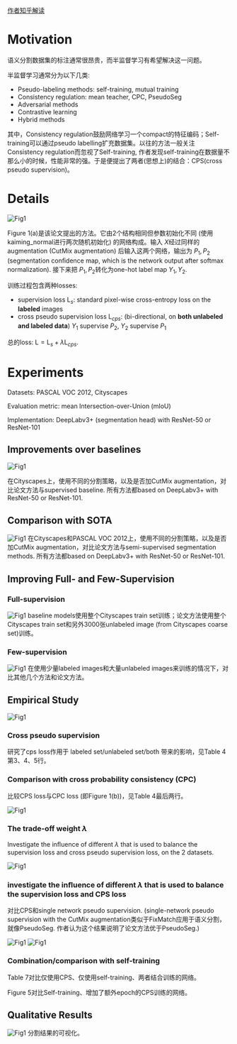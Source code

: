 [作者知乎解读](https://zhuanlan.zhihu.com/p/378120529)

# Motivation

语义分割数据集的标注通常很昂贵，而半监督学习有希望解决这一问题。

半监督学习通常分为以下几类:
- Pseudo-labeling methods: self-training, mutual training
- Consistency regulation: mean teacher, CPC, PseudoSeg
- Adversarial methods
- Contrastive learning
- Hybrid methods

其中，Consistency regulation鼓励网络学习一个compact的特征编码；Self-training可以通过pseudo labelling扩充数据集。以往的方法一般关注Consistency regulation而忽视了Self-training, 作者发现self-training在数据量不那么小的时候，性能非常的强。于是便提出了两者(思想上)的结合：CPS(cross pseudo supervision)。

# Details
![Fig1](../images/CPS1.png "Fig")

Figure 1(a)是该论文提出的方法。它由2个结构相同但参数初始化不同 (使用kaiming_normal进行两次随机初始化) 的网络构成。输入 $X$经过同样的augmentation (CutMix augmentation) 后输入这两个网络，输出为 $P_1,P_2$ (segmentation conﬁdence map, which is the network output after softmax normalization). 接下来把 $P_1, P_2$转化为one-hot label map $Y_1,Y_2$.

训练过程包含两种losses:
- supervision loss $\mathrm{L}_s$: standard pixel-wise cross-entropy loss on the **labeled** images
- cross pseudo supervision loss $\mathrm{L}_{cps}$: (bi-directional, on **both unlabeled and labeled data**) $Y_1$ supervise $P_2$, $Y_2$ supervise $P_1$ 

总的loss: $\mathrm{L}=\mathrm{L}_s+\lambda\mathrm{L}_{cps}$.

# Experiments
Datasets: PASCAL VOC 2012, Cityscapes

Evaluation metric: mean Intersection-over-Union (mIoU)

Implementation: DeepLabv3+ (segmentation head) with ResNet-50 or ResNet-101

## Improvements over baselines
![Fig1](../images/CPS2.png "Fig")
<!-- ?什么是supervised baseline -->
在Cityscapes上，使用不同的分割策略，以及是否加CutMix augmentation，对比论文方法与supervised baseline. 所有方法都based on DeepLabv3+  with ResNet-50 or ResNet-101.

## Comparison with SOTA
![Fig1](../images/CPS3.png "Fig")
在Cityscapes和PASCAL VOC 2012上，使用不同的分割策略，以及是否加CutMix augmentation，对比论文方法与semi-supervised segmentation methods. 所有方法都based on DeepLabv3+  with ResNet-50 or ResNet-101.

## Improving Full- and Few-Supervision
### Full-supervision
![Fig1](../images/CPS4.png "Fig")
baseline models使用整个Cityscapes train set训练；论文方法使用整个Cityscapes train set和另外3000张unlabeled image (from Cityscapes coarse set)训练。

### Few-supervision
![Fig1](../images/CPS5.png "Fig")
在使用少量labeled images和大量unlabeled images来训练的情况下，对比其他几个方法和论文方法。

## Empirical Study
![Fig1](../images/CPS6.png "Fig")
### Cross pseudo supervision
研究了cps loss作用于 labeled set/unlabeled set/both 带来的影响，见Table 4第3、4、5行。
<!-- cps loss作用于labeled set，是指完全代替ce loss吗? -->

### Comparison with cross probability consistency (CPC)
比较CPS loss与CPC loss (即Figure 1(b))，见Table 4最后两行。

![Fig1](../images/CPS7.png "Fig")
### The trade-off weight $\lambda$
Investigate the inﬂuence of different $\lambda$ that is used to balance the supervision loss and cross pseudo supervision loss, on the 2 datasets.

![Fig1](../images/CPS8.png "Fig")
### investigate the inﬂuence of different $\lambda$ that is used to balance the supervision loss and CPS loss
对比CPS和single network pseudo supervision. (single-network pseudo supervision with the CutMix augmentation类似于FixMatch应用于语义分割，就像PseudoSeg. 作者认为这个结果说明了论文方法优于PseudoSeg.)

![Fig1](../images/CPS9.png "Fig")
![Fig1](../images/CPS10.png "Fig")
### Combination/comparison with self-training
Table 7对比仅使用CPS、仅使用self-training、两者结合训练的网络。

Figure 5对比Self-training、增加了额外epoch的CPS训练的网络。

## Qualitative Results
![Fig1](../images/CPS11.png "Fig")
分割结果的可视化。